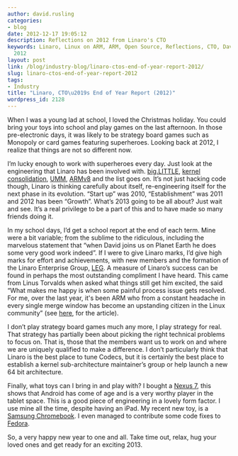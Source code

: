 ```yaml
---
author: david.rusling
categories:
- blog
date: 2012-12-17 19:05:12
description: Reflections on 2012 from Linaro's CTO
keywords: Linaro, Linux on ARM, ARM, Open Source, Reflections, CTO, David A. Rusling,
  2012
layout: post
link: /blog/industry-blog/linaro-ctos-end-of-year-report-2012/
slug: linaro-ctos-end-of-year-report-2012
tags:
- Industry
title: "Linaro, CTO\u2019s End of Year Report (2012)"
wordpress_id: 2128
---
```


When I was a young lad at school, I loved the Christmas holiday. You could bring your toys into school and play games on the last afternoon. In those pre-electronic days, it was likely to be strategy board games such as Monopoly or card games featuring superheroes. Looking back at 2012, I realize that things are not so different now.

I’m lucky enough to work with superheroes every day. Just look at the engineering that Linaro has been involved with. [big.LITTLE](/linaro-blog/2011/12/15/big-little-technology-two-usage-models/), [kernel consolidation](https://wiki.linaro.org/WorkingGroups/Kernel), [UMM](/linaro-blog/2012/01/12/linaros-emphasis-on-dma_buf-in-the-3-3-linux-kernel/), [ARMv8](/engineering/armv8) and the list goes on. It’s not just hacking code though, Linaro is thinking carefully about itself, re-engineering itself for the next phase in its evolution. “Start up” was 2010, “Establishment” was 2011 and 2012 has been “Growth”. What’s 2013 going to be all about? Just wait and see. It’s a real privilege to be a part of this and to have made so many friends doing it.

In my school days, I’d get a school report at the end of each term. Mine were a bit variable; from the sublime to the ridiculous, including the marvelous statement that “when David joins us on Planet Earth he does some very good work indeed”. If I were to give Linaro marks, I’d give high marks for effort and achievements, with new members and the formation of the Linaro Enterprise Group, [LEG](/engineering/leg). A measure of Linaro’s success can be found in perhaps the most outstanding compliment I have heard. This came from Linus Torvalds when asked what things still get him excited, the said “What makes me happy is when some painful process issue gets resolved. For me, over the last year, it's been ARM who from a constant headache in every single merge window has become an upstanding citizen in the Linux community” (see [here]( http://news.softpedia.com/news/Linus-Torvalds-ARM-Is-an-Upstanding-Member-of-The-Community-294886.shtml), for the article).

I don’t play strategy board games much any more, I play strategy for real. That strategy has partially been about picking the right technical problems to focus on. That is, those that the members want us to work on and where we are uniquely qualified to make a difference. I don’t particularly think that Linaro is the best place to tune Codecs, but it is certainly the best place to establish a kernel sub-architecture maintainer’s group or help launch a new 64 bit architecture.

Finally, what toys can I bring in and play with? I bought a [Nexus 7](http://www.google.com/nexus/7/), this shows that Android has come of age and is a very worthy player in the tablet space. This is a good piece of engineering in a lovely form factor. I use mine all the time, despite having an iPad. My recent new toy, is a [Samsung Chromebook](http://www.samsung.com/us/computer/chromebook). I even managed to contribute some code fixes to [Fedora](http://fedoraproject.org/).

So, a very happy new year to one and all. Take time out, relax, hug your loved ones and get ready for an exciting 2013.
